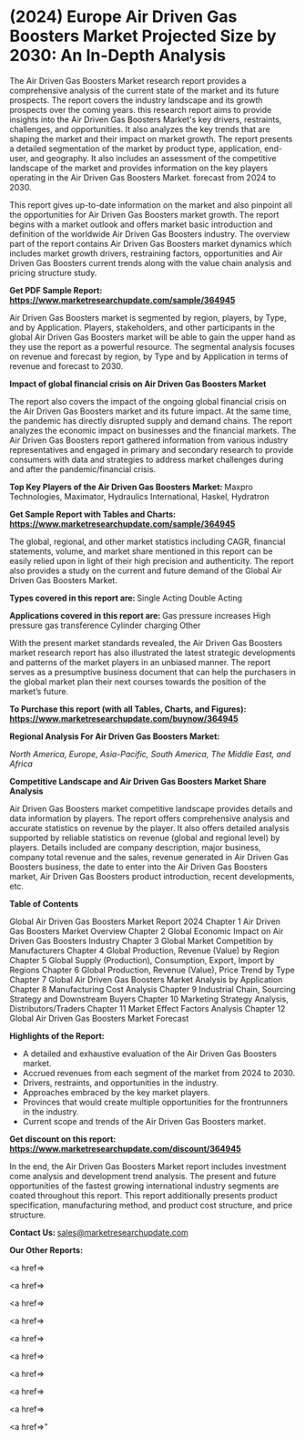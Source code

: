# (2024) Europe Air Driven Gas Boosters Market Projected Size by 2030: An In-Depth Analysis

The Air Driven Gas Boosters Market research report provides a comprehensive analysis of the current state of the market and its future prospects. The report covers the industry landscape and its growth prospects over the coming years. this research report aims to provide insights into the Air Driven Gas Boosters Market's key drivers, restraints, challenges, and opportunities. It also analyzes the key trends that are shaping the market and their impact on market growth. The report presents a detailed segmentation of the market by product type, application, end-user, and geography. It also includes an assessment of the competitive landscape of the market and provides information on the key players operating in the Air Driven Gas Boosters Market. forecast from 2024 to 2030.

This report gives up-to-date information on the market and also pinpoint all the opportunities for Air Driven Gas Boosters market growth. The report begins with a market outlook and offers market basic introduction and definition of the worldwide Air Driven Gas Boosters industry. The overview part of the report contains Air Driven Gas Boosters market dynamics which includes market growth drivers, restraining factors, opportunities and Air Driven Gas Boosters current trends along with the value chain analysis and pricing structure study.

<strong><b>Get PDF Sample Report: <a href=https://www.marketresearchupdate.com/sample/364945>https://www.marketresearchupdate.com/sample/364945</a></b></strong>

Air Driven Gas Boosters market is segmented by region, players, by Type, and by Application. Players, stakeholders, and other participants in the global Air Driven Gas Boosters market will be able to gain the upper hand as they use the report as a powerful resource. The segmental analysis focuses on revenue and forecast by region, by Type and by Application in terms of revenue and forecast to 2030.

<strong><b>Impact of global financial crisis on Air Driven Gas Boosters Market</b></strong>

The report also covers the impact of the ongoing global financial crisis on the Air Driven Gas Boosters market and its future impact. At the same time, the pandemic has directly disrupted supply and demand chains. The report analyzes the economic impact on businesses and the financial markets. The Air Driven Gas Boosters report gathered information from various industry representatives and engaged in primary and secondary research to provide consumers with data and strategies to address market challenges during and after the pandemic/financial crisis.

<strong><b>Top Key Players of the Air Driven Gas Boosters Market:
</b></strong>Maxpro Technologies, Maximator, Hydraulics International, Haskel, Hydratron<strong><b>
</b></strong>

<strong><b>Get Sample Report with Tables and Charts: <a href=https://www.marketresearchupdate.com/sample/364945>https://www.marketresearchupdate.com/sample/364945</a></b></strong>

The global, regional, and other market statistics including CAGR, financial statements, volume, and market share mentioned in this report can be easily relied upon in light of their high precision and authenticity. The report also provides a study on the current and future demand of the Global Air Driven Gas Boosters Market.

<strong><b>Types covered in this report are:
</b></strong>Single Acting
Double Acting<strong><b>
</b></strong>

<strong><b>Applications covered in this report are:
</b></strong>Gas pressure increases
High pressure gas transference
Cylinder charging
Other<strong><b>
</b></strong>

With the present market standards revealed, the Air Driven Gas Boosters market research report has also illustrated the latest strategic developments and patterns of the market players in an unbiased manner. The report serves as a presumptive business document that can help the purchasers in the global market plan their next courses towards the position of the market’s future.

<strong><b>To Purchase this report (with all Tables, Charts, and Figures): <a href=https://www.marketresearchupdate.com/buynow/364945>https://www.marketresearchupdate.com/buynow/364945</a></b></strong>

<strong><b>Regional Analysis For Air Driven Gas Boosters Market:</b></strong>

<em><i>North America, Europe, Asia-Pacific, South America, The Middle East, and Africa</i></em>

<strong><b>Competitive Landscape and Air Driven Gas Boosters Market Share Analysis</b></strong>

Air Driven Gas Boosters market competitive landscape provides details and data information by players. The report offers comprehensive analysis and accurate statistics on revenue by the player. It also offers detailed analysis supported by reliable statistics on revenue (global and regional level) by players. Details included are company description, major business, company total revenue and the sales, revenue generated in Air Driven Gas Boosters business, the date to enter into the Air Driven Gas Boosters market, Air Driven Gas Boosters product introduction, recent developments, etc.

<strong><b>Table of Contents</b></strong>

Global Air Driven Gas Boosters Market Report 2024
Chapter 1 Air Driven Gas Boosters Market Overview
Chapter 2 Global Economic Impact on Air Driven Gas Boosters Industry
Chapter 3 Global Market Competition by Manufacturers
Chapter 4 Global Production, Revenue (Value) by Region
Chapter 5 Global Supply (Production), Consumption, Export, Import by Regions
Chapter 6 Global Production, Revenue (Value), Price Trend by Type
Chapter 7 Global Air Driven Gas Boosters Market Analysis by Application
Chapter 8 Manufacturing Cost Analysis
Chapter 9 Industrial Chain, Sourcing Strategy and Downstream Buyers
Chapter 10 Marketing Strategy Analysis, Distributors/Traders
Chapter 11 Market Effect Factors Analysis
Chapter 12 Global Air Driven Gas Boosters Market Forecast

<strong><b>Highlights of the Report:</b></strong>

- A detailed and exhaustive evaluation of the Air Driven Gas Boosters market.
- Accrued revenues from each segment of the market from 2024 to 2030.
- Drivers, restraints, and opportunities in the industry.
- Approaches embraced by the key market players.
- Provinces that would create multiple opportunities for the frontrunners in the industry.
- Current scope and trends of the Air Driven Gas Boosters market.

<strong><b>Get discount on this report: <a href=https://www.marketresearchupdate.com/discount/364945>https://www.marketresearchupdate.com/discount/364945</a></b></strong>

In the end, the Air Driven Gas Boosters Market report includes investment come analysis and development trend analysis. The present and future opportunities of the fastest growing international industry segments are coated throughout this report. This report additionally presents product specification, manufacturing method, and product cost structure, and price structure.

<strong><b>Contact Us:
</b></strong>sales@marketresearchupdate.com

<strong>Our Other Reports:</strong>

<a href=></a>

<a href=></a>

<a href=></a>

<a href=></a>

<a href=></a>

<a href=></a>

<a href=></a>

<a href=></a>

<a href=></a>

<a href=></a>"

